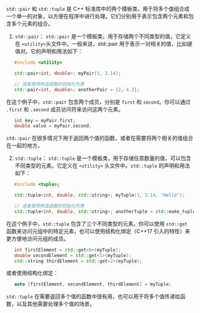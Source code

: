`std::pair` 和 `std::tuple` 是 C++ 标准库中的两个模板类，用于将多个值组合成一个单一的对象，以方便在程序中进行处理。它们分别用于表示包含两个元素和包含多个元素的组合。

1.  `std::pair`：
`std::pair` 是一个模板类，用于存储两个不同类型的值，它定义在 `<utility>`头文件中。一般来说，std::pair 用于表示一对相关的值，比如键值对。它的声明和用法如下：
``` cpp
   #include <utility>

   std::pair<int, double>; myPair(1, 3.14);

   // 或者使用构造函数的初始化列表
   std::pair<int, double>; anotherPair = {2, 4.2};
```

在这个例子中，`std::pair` 包含两个成员，分别是 `first` 和 `second`。你可以通过 `.first` 和 `.second` 成员访问符来访问这两个元素。
``` cpp
   int key = myPair.first;
   double value = myPair.second;
```

`std::pair` 在很多情况下用于返回两个值的函数，或者在需要将两个相关的值组合在一起的地方。

2. `std::tuple`：
`std::tuple` 是一个模板类，用于存储任意数量的值，可以包含不同类型的元素。它定义在 `<utility>` 头文件中。`std::tuple` 的声明和用法如下：
``` cpp
   #include <tuple>;

   std::tuple<int, double, std::string>; myTuple(1, 3.14, "Hello");

   // 或者使用构造函数的初始化列表
   std::tuple<int, double, std::string>; anotherTuple = std::make_tuple(2, 4.2, "World");
```

在这个例子中，`std::tuple` 包含了三个不同类型的元素。你可以使用 `std::get` 函数来访问元组中的特定元素，也可以使用结构化绑定（C++17 引入的特性）来更方便地访问元组的成员。
``` cpp
   int firstElement = std::get<0>(myTuple);
   double secondElement = std::get<1>(myTuple);
   std::string thirdElement = std::get<2>(myTuple);
```

或者使用结构化绑定：
``` cpp
   auto [firstElement, secondElement, thirdElement] = myTuple;
```

`std::tuple` 在需要返回多个值的函数中很有用，也可以用于将多个值传递给函数，以及其他需要处理多个值的场景。